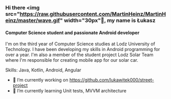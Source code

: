 ### Hi there  <img src="https://raw.githubusercontent.com/MartinHeinz/MartinHeinz/master/wave.gif" width="30px"👋, my name is Łukasz
#### Computer Science student and passionate Android developer
I'm on the third year of Computer Science studies at Lodz University of Technology. I have been developing my skills in Android programming for over a year. I'm also a member of the student project Lodz Solar Team where I'm responsible for creating mobile app for our solar car.

Skills: Java, Kotlin, Android, Angular

- 🔭 I’m currently working on https://github.com/lukawitek000/street-project 
- 🌱 I’m currently learning Unit tests, MVVM architecture 







<!--
**lukawitek000/lukawitek000** is a ✨ _special_ ✨ repository because its `README.md` (this file) appears on your GitHub profile.

Here are some ideas to get you started:

- 🔭 I’m currently working on ...
- 🌱 I’m currently learning ...
- 👯 I’m looking to collaborate on ...
- 🤔 I’m looking for help with ...
- 💬 Ask me about ...
- 📫 How to reach me: ...
- 😄 Pronouns: ...
- ⚡ Fun fact: ...
-->
